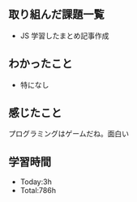 ## 取り組んだ課題一覧
- JS 学習したまとめ記事作成
## わかったこと
- 特になし
## 感じたこと
プログラミングはゲームだね。面白い
## 学習時間
- Today:3h
- Total:786h